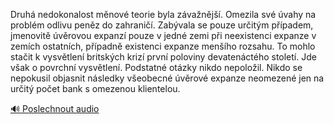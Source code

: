 
Druhá nedokonalost měnové teorie byla závažnější. Omezila své úvahy na problém odlivu peněz do zahraničí. Zabývala se pouze určitým případem, jmenovitě úvěrovou expanzí pouze v jedné zemi při neexistenci expanze v zemích ostatních, případně existenci expanze menšího rozsahu. To mohlo stačit k vysvětlení britských krizí první poloviny devatenáctého století. Jde však o povrchní vysvětlení. Podstatné otázky nikdo nepoložil. Nikdo se nepokusil objasnit následky všeobecné úvěrové expanze neomezené jen na určitý počet bank s omezenou klientelou.

[🔊 Poslechnout audio](/data/7-paragraphs/audio/chapter_103/para_014-Druh-nedokonalost-mnov-teorie-byla-zvanj.mp3)
